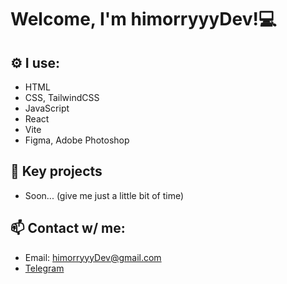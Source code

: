 # Welcome, I'm himorryyyDev!💻

## ⚙️ I use:
- HTML
- CSS, TailwindCSS
- JavaScript
- React
- Vite
- Figma, Adobe Photoshop

## 🌟 Key projects
- Soon... (give me just a little bit of time)

## 📫 Contact w/ me:
- Email: himorryyyDev@gmail.com
- [Telegram](https://t.me/himorryyyDev)
